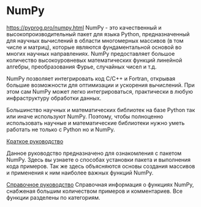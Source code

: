 # NumPy
https://pyprog.pro/numpy.html
NumPy - это качественный и высокопроизводительный пакет для языка Python, предназначенный для научных вычислений в области многомерных массивов (в том числе и матриц), которые являются фундаментальной основой во многих научных направлениях. NumPy предоставляет большое количество высокоуровневых математических функций линейной алгебры, преобразования Фурье, случайных чисел и т.д.

NumPy позволяет интегрировать код С/С++ и Fortran, открывая большие возможности для оптимизации и ускорения вычислений. При этом сам NumPy может легко интегрироваться, практически в любую инфраструктуру обработки данных.

Большинство научных и математических библиотек на базе Python так или иначе используют NumPy. Поэтому, чтобы полноценно использовать научные и математические библиотеки нужно уметь работать не только с Python но и NumPy.

[Краткое руководство](/Articles/_NumPy/_NumPyProg.pro/QuickGuide.md)

Данное руководство предназначено для ознакомления с пакетом NumPy. Здесь вы узнаете о способах установки пакета и выполнения кода примеров. Так же здесь объясняются основы создания массивов и применения к ним наиболее важных функций NumPy.

[Справочное руководство](/Articles/_NumPy/_NumPyProg.pro/ReferenceGuide.md)
Справочная информация о функциях NumPy, снабженая большим количеством примеров и комментариев. Все функции разделены по категориям.